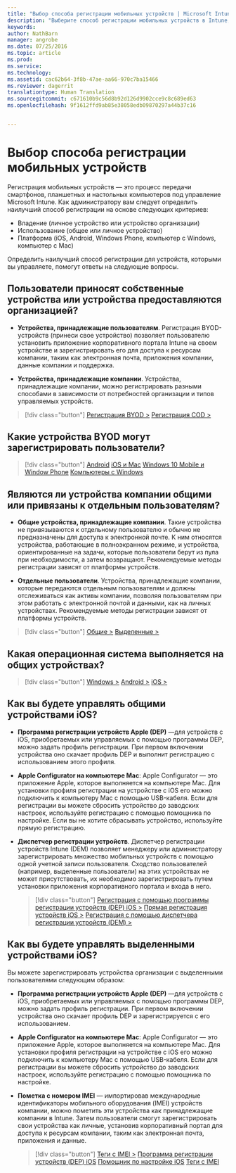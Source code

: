 ```yaml
---
title: "Выбор способа регистрации мобильных устройств | Microsoft Intune"
description: "Выберите способ регистрации мобильных устройств в Intune, ответив на несколько простых вопросов."
keywords: 
author: NathBarn
manager: angrobe
ms.date: 07/25/2016
ms.topic: article
ms.prod: 
ms.service: 
ms.technology: 
ms.assetid: cac62b64-3f8b-47ae-aa66-970c7ba15466
ms.reviewer: dagerrit
translationtype: Human Translation
ms.sourcegitcommit: c671610b9c56d8b92d126d9902cce9c8c689ed63
ms.openlocfilehash: 9f1612ffd9ab85e38058edb09870297a44b37c16


---
```


# Выбор способа регистрации мобильных устройств

Регистрация мобильных устройств — это процесс передачи смартфонов, планшетных и настольных компьютеров под управление Microsoft Intune. Как администратору вам следует определить наилучший способ регистрации на основе следующих критериев:

 -  Владение (личное устройство или устройство организации)
 -  Использование (общее или личное устройство)
 -  Платформа (iOS, Android, Windows Phone, компьютер с Windows, компьютер с Mac)

Определить наилучший способ регистрации для устройств, которыми вы управляете, помогут ответы на следующие вопросы.

## **Пользователи приносят собственные устройства или устройства предоставляются организацией?**

  - **Устройства, принадлежащие пользователям**. Регистрация BYOD-устройств (принеси свое устройство) позволяет пользователю установить приложение корпоративного портала Intune на своем устройстве и зарегистрировать его для доступа к ресурсам компании, таким как электронная почта, приложения компании, данные компании и поддержка.  

  - **Устройства, принадлежащие компании**. Устройства, принадлежащие компании, можно регистрировать разными способами в зависимости от потребностей организации и типов управляемых устройств.

> [!div class="button"]
[Регистрация BYOD >](#what-byod-devices-can-your-users-enroll) [Регистрация COD >](#are-your-company-owned-devices-shared-or-do-they-have-dedicated-users)

## **Какие устройства BYOD могут зарегистрировать пользователи?**

> [!div class="button"]
[Android](/intune/deploy-use/set-up-android-management-with-microsoft-intune) [iOS и Mac](/intune/deploy-use/set-up-ios-and-mac-management-with-microsoft-intune) [Windows 10 Mobile и Window Phone](/intune/deploy-use/set-up-windows-phone-management-with-microsoft-intune) [Компьютеры с Windows](/intune/deploy-use/set-up-windows-device-management-with-microsoft-intune)

## **Являются ли устройства компании общими или привязаны к отдельным пользователям?**

- **Общие устройства, принадлежащие компании**. Такие устройства не привязываются к отдельному пользователю и обычно не предназначены для доступа к электронной почте. К ним относятся устройства, работающие в полноэкранном режиме, и устройства, ориентированные на задачи, которые пользователи берут из пула при необходимости, а затем возвращают. Рекомендуемые методы регистрации зависят от платформы устройств.

- **Отдельные пользователи**. Устройства, принадлежащие компании, которые передаются отдельным пользователям и должны отслеживаться как активы компании, позволяя пользователям при этом работать с электронной почтой и данными, как на личных устройствах. Рекомендуемые методы регистрации зависят от платформы устройств.

> [!div class="button"]
[Общие >](#what-operating-system-are-your-shared-devices-running) [Выделенные >](#how-will-you-manage-dedicated-ios-devices)


## **Какая операционная система выполняется на общих устройствах?**

  > [!div class="button"]
  [Windows >](/intune/deploy-use/enroll-corporate-owned-devices-with-the-device-enrollment-manager-in-microsoft-intune) [Android >](/intune/deploy-use/enroll-corporate-owned-devices-with-the-device-enrollment-manager-in-microsoft-intune) [iOS >](#how-will-you-manage-shared-ios-devices)

## **Как вы будете управлять общими устройствами iOS?**

- **Программа регистрации устройств Apple (DEP)** —для устройств с iOS, приобретаемых или управляемых с помощью программы DEP, можно задать профиль регистрации. При первом включении устройства оно скачает профиль DEP и выполнит регистрацию с использованием этого профиля.

- **Apple Configurator на компьютере Mac**: Apple Configurator — это приложение Apple, которое выполняется на компьютере Mac. Для установки профиля регистрации на устройстве с iOS его можно подключить к компьютеру Mac с помощью USB-кабеля. Если для регистрации вы можете сбросить устройство до заводских настроек, используйте регистрацию с помощью помощника по настройке. Если вы не хотите сбрасывать устройство, используйте прямую регистрацию.

- **Диспетчер регистрации устройств**. Диспетчер регистрации устройств Intune (DEM) позволяет менеджеру или администратору зарегистрировать множество мобильных устройств с помощью одной учетной записи пользователя. Сходство пользователей (например, выделенные пользователи) на этих устройствах не может присутствовать, их необходимо зарегистрировать путем установки приложения корпоративного портала и входа в него.

  > [!div class="button"]
  [Регистрация с помощью программы регистрации устройств (DEP) iOS >](/intune/deploy-use/ios-device-enrollment-program-in-microsoft-intune) [Прямая регистрация устройств iOS >](/intune/deploy-use/ios-direct-enrollment-in-microsoft-intune) [Регистрация с помощью диспетчера регистрации устройств (DEM) >](/intune/deploy-use/enroll-corporate-owned-devices-with-the-device-enrollment-manager-in-microsoft-intune)

## **Как вы будете управлять выделенными устройствами iOS?**

Вы можете зарегистрировать устройства организации с выделенными пользователями следующим образом:

- **Программа регистрации устройств Apple (DEP)** —для устройств с iOS, приобретаемых или управляемых с помощью программы DEP, можно задать профиль регистрации. При первом включении устройства оно скачает профиль DEP и зарегистрируется с его использованием.

- **Apple Configurator на компьютере Mac**: Apple Configurator — это приложение Apple, которое выполняется на компьютере Mac. Для установки профиля регистрации на устройстве с iOS его можно подключить к компьютеру Mac с помощью USB-кабеля. Если для регистрации вы можете сбросить устройство до заводских настроек, используйте регистрацию с помощью помощника по настройке.

- **Пометка с номером IMEI** — импортировав международные идентификаторы мобильного оборудования (IMEI) устройств компании, можно пометить эти устройства как принадлежащие компании в Intune. Затем пользователи смогут зарегистрировать свои устройства как личные, установив корпоративный портал для доступа к ресурсам компании, таким как электронная почта, приложения и данные.

  > [!div class="button"]
  [Теги с IMEI >](/intune/deploy-use/specify-corporate-owned-devices-with-international-mobile-equipment-identity-imei-numbers) [Программа регистрации устройств (DEP) iOS](/intune/deploy-use/ios-device-enrollment-program-in-microsoft-intune) [Помощник по настройке iOS](/intune/deploy-use/ios-setup-assistant-enrollment-in-microsoft-intune) [Теги с IMEI](/intune/deploy-use/specify-corporate-owned-devices-with-international-mobile-equipment-identity-imei-numbers)



<!--HONumber=Aug16_HO1-->


